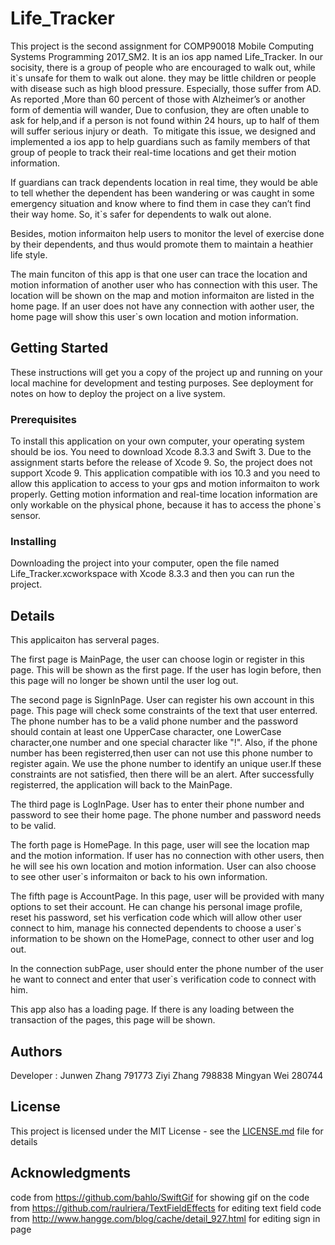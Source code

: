 # Life_Tracker

This project is the second assignment for COMP90018 Mobile Computing Systems Programming 2017_SM2. It is an ios app named Life_Tracker. 
In our socisity, there is a group of people who are encouraged to walk out, while it`s unsafe for them to walk out alone. they may be little children or people with disease such as high blood pressure. Especially, those suffer from AD. As reported ,More than 60 percent of those with Alzheimer’s or another form of dementia will wander, Due to confusion, they are often unable to ask for help,and if a person is not found within 24 hours, up to half of them will suffer serious injury or death. 
To mitigate this issue, we designed and implemented a ios app to help guardians such as family members of that group of people to track their real-time locations and get their motion information. 

If guardians can track dependents location in real time, they would be able to tell whether the dependent has been wandering or was caught in some emergency situation and know where to find them in case they can’t find their way home. So, it`s safer for dependents to walk out alone. 

Besides, motion informaiton help users to monitor the level of exercise done by their dependents, and thus would promote them to maintain a heathier life style.

The main funciton of this app is that one user can trace the location and motion information of another user who has connection with this user. The location will be shown on the map and motion informaiton are listed in the home page. If an user does not have any connection with aother user, the home page will show this user`s own location and motion information.  

## Getting Started

These instructions will get you a copy of the project up and running on your local machine for development and testing purposes. See deployment for notes on how to deploy the project on a live system.

### Prerequisites

To install this application on your own computer, your operating system should be ios. You need to download Xcode 8.3.3 and Swift 3. 
Due to the assignment starts before the release of Xcode 9. So, the project does not support Xcode 9. 
This application compatible with ios 10.3 and you need to allow this application to access to your gps and motion informaiton to work properly. 
Getting motion information and real-time location information are only workable on the physical phone, because it has to access the phone`s sensor.


### Installing

Downloading the project into your computer, open the file named Life_Tracker.xcworkspace with Xcode 8.3.3 and then you can run the project.


## Details
This applicaiton has serveral pages.

The first page is MainPage, the user can choose login or register in this page. This  will be shown as the first page. If the user has login before, then this page will no longer be shown until the user log out. 

The second page is SignInPage. User can register his own account in this page. This page will check some constraints of the text that user enterred. The phone number has to be a valid phone number and the password should contain at least one UpperCase character, one LowerCase character,one number and one special character like "!". Also, if the phone number has been registerred,then user can not use this phone number to register again. We use the phone number to identify an unique user.If these constraints are not satisfied, then there will be an alert. After successfully registerred, the application will back to the MainPage.

The third page is LogInPage.  User has to enter their phone number and password to see their home page. The phone number and password needs to be valid.

The forth page is HomePage. In this page, user will see the location map and the motion information. If user has no connection with other users, then he will see his own location and motion information. User can also choose to see other user`s informaiton or back to his own information. 

The fifth page is AccountPage. In this page, user will be provided with many options to set their account. He can change his personal image profile, reset his password, set his verfication code which will allow other user connect to him, manage his connected dependents to choose a user`s information to be shown on the HomePage, connect to other user and log out.

In the connection subPage, user should enter the phone number of the user he want to connect and enter that user`s verification code to connect with him. 

This app also has a loading page. If there is any loading between the transaction of the pages, this page will be shown. 


## Authors

Developer :  Junwen Zhang 791773
             Ziyi Zhang   798838
             Mingyan Wei  280744

## License

This project is licensed under the MIT License - see the [LICENSE.md](LICENSE.md) file for details

## Acknowledgments

code from https://github.com/bahlo/SwiftGif for showing gif on the 
code from https://github.com/raulriera/TextFieldEffects for editing text field
code from http://www.hangge.com/blog/cache/detail_927.html for editing sign in page


